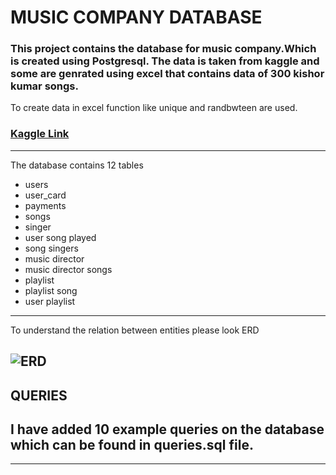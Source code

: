 # MUSIC COMPANY DATABASE
### This project contains the database for music company.Which is created using Postgresql. The data is taken from kaggle and some are genrated using excel that contains data of 300 kishor kumar songs.
To create data in excel function like unique and randbwteen are used.
### [Kaggle Link](https://www.kaggle.com/datasets/makvel/hindi-film-music-kishor-kumar-1-to-300-songs)
---
The database contains 12 tables   
- users
- user_card
- payments
- songs
- singer
- user song played 
- song singers
- music director
- music director songs
- playlist
- playlist song
- user playlist
---

To understand the relation between entities please look ERD

![ERD](https://user-images.githubusercontent.com/120086878/206711008-8405bc66-086c-4088-982e-4f2f1fd1ff6f.PNG)
---
QUERIES
---
## I have added 10 example queries on the database which can be found in queries.sql file.
---

